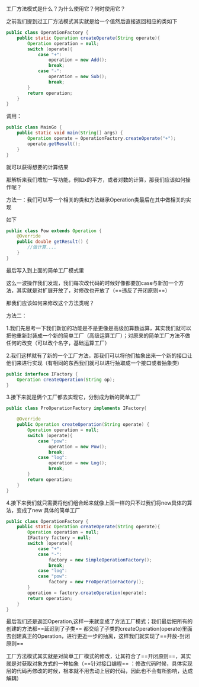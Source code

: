 工厂方法模式是什么？为什么使用它？何时使用它？

之前我们提到过工厂方法模式其实就是给一个值然后直接返回相应的类如下

```java
public class OperationFactory {
    public static Operation createOperate(String operate){
        Operation operation = null;
        switch (operate){
            case "+":
                operation = new Add();
                break;
            case "-":
                operation = new Sub();
                break;
        }
        return operation;
    }
}
```

调用：

```java
public class MainGo {
    public static void main(String[] args) {
        Operation operate = OperationFactory.createOperate("+");
        operate.getResult();
    }
}
```

就可以获得想要的计算结果

那解析来我们增加一写功能，例如x的平方，或者对数的计算，那我们应该如何操作呢？

方法一：我们可以写一个相关的类和方法继承Operation类最后在其中做相关的实现

如下

```java
public class Pow extends Operation {
    @Override
    public double getResult() {
        //做计算....
    }
}
```

最后写入到上面的简单工厂模式里

这么一波操作我们发现，我们每次改代码的时候好像都要加case与新加一个方法，其实就是对扩展开放了，对修改也开放了（==违反了开闭原则==）

那我们应该如何来修改这个方法类呢？



方法二：

1.我们先思考一下我们新加的功能是不是更像是高级加算数运算，其实我们就可以把他重新封装成一个新的简单工厂（高级运算工厂）；对原来的简单工厂方法不做任何的改变（可以改个名字，基础运算工厂）

2.我们这样就有了新的一个工厂方法，那我们可以将他们抽象出来一个新的接口让他们来进行实现（有相同的东西我们就可以进行抽取成一个接口或者抽象类)

```java
public interface IFactory {
    Operation createOperation(String op);
}
```

3.接下来就是俩个工厂都去实现它，分别成为新的简单工厂

```java
public class ProOperationFactory implements IFactory{

    @Override
    public Operation createOperation(String operate) {
        Operation operation = null;
        switch (operate){
            case "pow":
                operation = new Pow();
                break;
            case "log":
                operation = new Log();
                break;
        }
        return operation;
    }
}
```

4.接下来我们就只需要将他们组合起来就像上面一样的只不过我们将new具体的算法，变成了new 具体的简单工厂

```java
public class OperationFactory {
    public static Operation createOperate(String operate){
        Operation operation = null;
        IFactory factory = null;
        switch (operate){
            case "+":
            case "-":
                factory = new SimpleOperationFactory();
                break;
            case "log":
            case "pow":
                factory = new ProOperationFactory();
        }
        operation = factory.createOperation(operate);
        return operation;
    }
}
```

最后我们还是返回Operation,这样一来就变成了方法工厂模式；我们最后把所有的创建的方法都==延迟到了子类==  都交给了子类的createOperation(operate)里面去创建真正的Operation，进行更近一步的抽离，这样我们就实现了==开放-封闭原则==



工厂方法模式其实就是对简单工厂模式的修改，让其符合了==开闭原则==，其实就是对获取对象方式的一种抽象（==针对接口编程== ：修改代码时候，具体实现层的代码再修改的时候，根本就不用去动上层的代码，因此也不会有所影响，达成解耦）